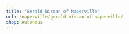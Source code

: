 ```yaml
---
title: "Gerald Nissan of Naperville"
url: /naperville/gerald-nissan-of-naperville/
shop: Autohaus
---
```

